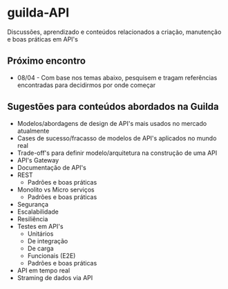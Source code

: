 # guilda-API
Discussões, aprendizado e conteúdos relacionados a criação, manutenção e boas práticas em API's

## Próximo encontro
- 08/04 - Com base nos temas abaixo, pesquisem e tragam referências encontradas para decidirmos por onde começar
## Sugestões para conteúdos abordados na Guilda
- Modelos/abordagens de design de API's mais usados no mercado atualmente
- Cases de sucesso/fracasso de modelos de API's aplicados no mundo real
- Trade-off's para definir modelo/arquitetura na construção de uma API
- API's Gateway
- Documentação de API's
- REST
  - Padrões e boas práticas
- Monolito vs Micro serviços
  - Padrões e boas práticas
- Segurança
- Escalabilidade
- Resiliência 
- Testes em API's
  - Unitários
  - De integração
  - De carga
  - Funcionais (E2E)
  - Padrões e boas práticas
- API em tempo real
- Straming de dados via API


